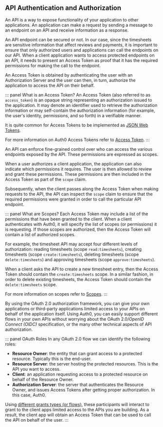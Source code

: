 ## API Authentication and Authorization

An API is a way to expose functionality of your application to other applications. An application can make a request by sending a message to an endpoint on an API and receive information as a response.

An API endpoint can be secured or not. In our case, since the timesheets are sensitive information that affect reviews and payments, it is important to ensure that only authorized users and applications can call the endpoints on our API. When a client application wants to access protected endpoints on an API, it needs to present an Access Token as proof that it has the required permissions for making the call to the endpoint.

An Access Token is obtained by authenticating the user with an Authorization Server and the user can then, in turn, authorize the application to access the API on their behalf.

::: panel What is an Access Token?
An Access Token (also referred to as `access_token`) is an opaque string representing an authorization issued to the application. It may denote an identifier used to retrieve the authorization information or may self-contain the authorization information (for example, the user's identity, permissions, and so forth) in a verifiable manner.

It is quite common for Access Tokens to be implemented as [JSON Web Tokens](/jwt).

For more information on Auth0 Access Tokens refer to [Access Token](/tokens/concepts/access-tokens).
:::

An API can enforce fine-grained control over who can access the various endpoints exposed by the API. These permissions are expressed as scopes.

When a user authorizes a client application, the application can also indicate which permissions it requires. The user is then allowed to review and grant these permissions. These permissions are then included in the Access Token as part of the `scope` claim.

Subsequently, when the client passes along the Access Token when making requests to the API, the API can inspect the `scope` claim to ensure that the required permissions were granted in order to call the particular API endpoint.

::: panel What are Scopes?
Each Access Token may include a list of the permissions that have been granted to the client. When a client authenticates with Auth0, it will specify the list of scopes (or permissions) it is requesting. If those scopes are authorized, then the Access Token will contain a list of authorized scopes.

For example, the timesheet API may accept four different levels of authorization: reading timesheets (scope `read:timesheets`), creating timesheets (scope `create:timesheets`), deleting timesheets (scope `delete:timesheets`) and approving timesheets (scope `approve:timesheets`).

When a client asks the API to create a new timesheet entry, then the Access Token should contain the `create:timesheets` scope. In a similar fashion, in order to delete existing timesheets, the Access Token should contain the `delete:timesheets` scope.

For more information on scopes refer to [Scopes](/scopes).
:::

By using the OAuth 2.0 authorization framework, you can give your own applications or third-party applications limited access to your APIs on behalf of the application itself. Using Auth0, you can easily support different flows in your own APIs without worrying about the OAuth 2.0/<dfn data-key="openid">OpenID Connect (OIDC)</dfn> specification, or the many other technical aspects of API authorization.

::: panel OAuth Roles
In any OAuth 2.0 flow we can identify the following roles:

- __Resource Owner__: the entity that can grant access to a protected resource. Typically this is the end-user.
- __Resource Server__: the server hosting the protected resources. This is the API you want to access.
- __Client__: an application requesting access to a protected resource on behalf of the Resource Owner.
- __Authorization Server__: the server that authenticates the Resource Owner, and issues Access Tokens after getting proper authorization. In this case, Auth0.

Using [different grants types (or flows)](/api-auth/which-oauth-flow-to-use), these participants will interact to grant to the client apps limited access to the APIs you are building. As a result, the client app will obtain an Access Token that can be used to call the API on behalf of the user.
:::
